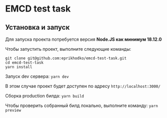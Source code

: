# EMCD test task

## Установка и запуск

Для запуска проекта потребуется версия **Node.JS как минимум 18.12.0**

Чтобы запустить проект, выполните следующие команды:

```
git clone git@github.com:eprikhodko/emcd-test-task.git
cd emcd-test-task
yarn install
```

Запуск dev сервера:
`yarn dev`

В этом случае проект будет доступен по адресу `http://localhost:3000/`

Сборка production билда:
`yarn build`

Чтобы проверить собранный билд локально, выполните команду:
`yarn preview`
